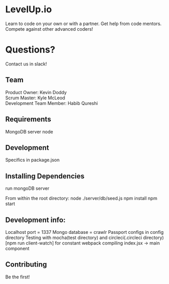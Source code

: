 LevelUp.io
=======
Learn to code on your own or with a partner.  Get help from code mentors.  Compete against other advanced coders!

Questions?
==========
Contact us in slack!

Team
-----
Product Owner: Kevin Doddy  
Scrum Master: Kyle McLeod  
Development Team Member: Habib Qureshi  

Requirements
-------------
MongoDB server
node

Development
------------
Specifics in package.json

Installing Dependencies
------------------------
run mongoDB server

From within the root directory:
node ./server/db/seed.js
npm install
npm start

Development info:
------------------
Localhost port = 1337
Mongo database = crawlr
Passport configs in config directory
Testing with mocha(test directory) and circleci(.circleci directory)
[npm run client-watch] for constant webpack compiling
index.jsx -> main component

Contributing
-------------
Be the first!
